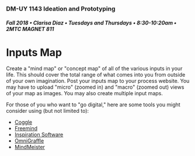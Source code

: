 ### DM-UY 1143 Ideation and Prototyping
##### Fall 2018 • Clarisa Diaz • Tuesdays and Thursdays • 8:30-10:20am • 2MTC MAGNET 811

# Inputs Map

Create a "mind map" or "concept map" of all of the various inputs in your life. This should cover the total range of what comes into you from outside of your own imagination. Post your inputs map to your process website. You may have to upload "micro" (zoomed in) and "macro" (zoomed out) views of your map as images. You may also create multiple input maps. 

For those of you who want to "go digital," here are some tools you might consider using (but not limited to):
* [Coggle](https://coggle.it/)
* [Freemind](http://freemind.sourceforge.net/wiki/index.php/Main_Page)
* [Inspiration Software](http://www.inspiration.com/Inspiration)
* [OmniGraffle](https://www.omnigroup.com/omnigraffle)
* [MindMeister](https://www.mindmeister.com/)
